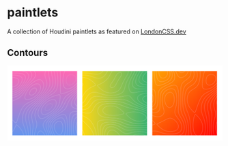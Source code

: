 # paintlets

A collection of Houdini paintlets as featured on [LondonCSS.dev](https://www.LondonCSS.dev)

## Contours

!["3 square divs with different contour patterns"](assets/localhost_3000_examples_contours.html.png)
